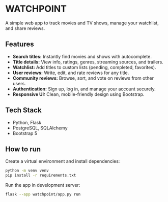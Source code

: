 # WATCHPOINT

A simple web app to track movies and TV shows, manage your watchlist, and share reviews.

## Features

- **Search titles:** Instantly find movies and shows with autocomplete.
- **Title details:** View info, ratings, genres, streaming sources, and trailers.
- **Watchlist:** Add titles to custom lists (pending, completed, favorites).
- **User reviews:** Write, edit, and rate reviews for any title.
- **Community reviews:** Browse, sort, and vote on reviews from other users.
- **Authentication:** Sign up, log in, and manage your account securely.
- **Responsive UI:** Clean, mobile-friendly design using Bootstrap.

## Tech Stack

- Python, Flask
- PostgreSQL, SQLAlchemy
- Bootstrap 5

## How to run

Create a virtual environment and install dependencies:

```sh
python -m venv venv
pip install -r requirements.txt
```

Run the app in development server:

```sh
flask --app watchpoint/app.py run
```
